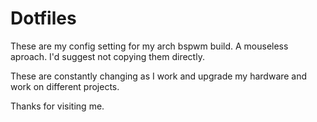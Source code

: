 # Dotfiles

These are my config setting for my arch bspwm build. A mouseless aproach. I'd
suggest not copying them directly.

These are constantly changing as I work and upgrade my hardware and work on
different projects.

Thanks for visiting me.
